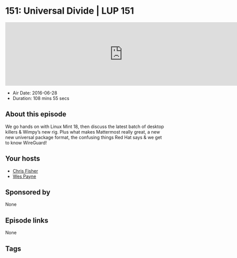 # 151: Universal Divide | LUP 151

<iframe src="https://player.fireside.fm/v2/RUkczH-V+qIeHsp3j?theme=dark" width="740" height="200" frameborder="0" scrolling="no"></iframe>

* Air Date: 2016-06-28
* Duration: 108 mins 55 secs

## About this episode

We go hands on with Linux Mint 18, then discuss the latest batch of desktop killers & Wimpy’s new rig. Plus what makes Mattermost really great, a new new universal package format, the confusing things Red Hat says & we get to know WireGuard!

## Your hosts
* [Chris Fisher](https://linuxunplugged.com/hosts/chrislas)
* [Wes Payne](https://linuxunplugged.com/hosts/wes)

## Sponsored by

None



## Episode links

None



## Tags

